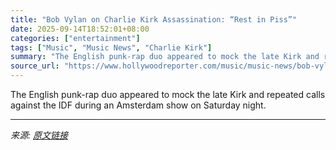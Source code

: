 ```yaml
---
title: "Bob Vylan on Charlie Kirk Assassination: “Rest in Piss”"
date: 2025-09-14T18:52:01+08:00
categories: ["entertainment"]
tags: ["Music", "Music News", "Charlie Kirk"]
summary: "The English punk-rap duo appeared to mock the late Kirk and repeated calls against the IDF during an Amsterdam show on Saturday night."
source_url: "https://www.hollywoodreporter.com/music/music-news/bob-vylan-charlie-kirk-assassination-1236370400/"
---
```


The English punk-rap duo appeared to mock the late Kirk and repeated calls against the IDF during an Amsterdam show on Saturday night.

---

*来源: [原文链接](https://www.hollywoodreporter.com/music/music-news/bob-vylan-charlie-kirk-assassination-1236370400/)*
